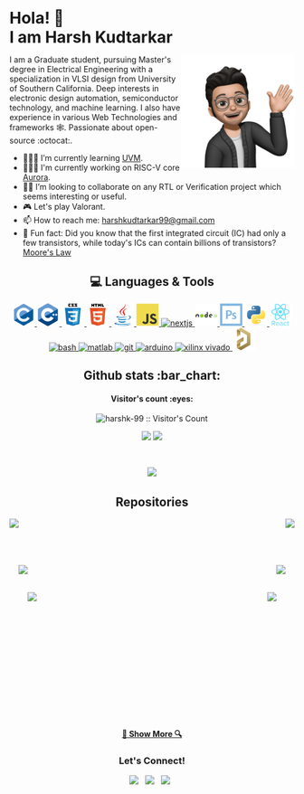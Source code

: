 <!--suppress HtmlDeprecatedAttribute -->

<h1 style="display: inline; border-bottom: none"> Hola! 👋 <br> I am Harsh Kudtarkar</h1> 

<a><img src="https://github.com/harshk-99/harshk-99/blob/main/EC957178-3833-4F3A-B57B-36902C474698.png" align="right" height="200" /></a>

I am a Graduate student, pursuing Master's degree in Electrical Engineering with a specialization in VLSI design from University of Southern California. Deep interests in electronic design automation, semiconductor technology, and machine learning. I also have experience in various Web Technologies and frameworks :spider_web:. Passionate about open-source :octocat:.

- 🧑🏼‍🎓 I’m currently learning [UVM](https://www.chipverify.com/uvm/uvm-tutorial).
- 👨🏼‍💻 I'm currently working on RISC-V core [Aurora](https://github.com/harshk-99/aurora).
- 🤝🏻 I’m looking to collaborate on any RTL or Verification project which seems interesting or useful.
- 🎮 Let's play Valorant.
- 📫 How to reach me: harshkudtarkar99@gmail.com
- 👾 Fun fact: Did you know that the first integrated circuit (IC) had only a few transistors, while today's ICs can contain billions of transistors? [Moore's Law](https://en.wikipedia.org/wiki/Moore%27s_law)

<h2 align="center">💻 Languages & Tools</h2>

<p align="center">   
  <a href="https://www.programiz.com/c-programming" target="_blank" rel="noreferrer"> 
    <img src="https://raw.githubusercontent.com/devicons/devicon/master/icons/c/c-original.svg"
      alt="c" width="40" height="40" /> 
  </a> 
  
  <a href="https://www.programiz.com/cpp-programming" target="_blank" rel="noreferrer">
    <img src="https://raw.githubusercontent.com/devicons/devicon/master/icons/cplusplus/cplusplus-original.svg"
      alt="cplusplus" width="40" height="40" /> 
  </a> 
  
  <a href="https://web.dev/learn/css/" target="_blank" rel="noreferrer"> 
    <img src="https://raw.githubusercontent.com/devicons/devicon/master/icons/css3/css3-original-wordmark.svg" alt="css3"
      width="40" height="40" /> 
  </a> 
  
  <a href="https://www.w3.org/html/" target="_blank" rel="noreferrer"> 
    <img src="https://raw.githubusercontent.com/devicons/devicon/master/icons/html5/html5-original-wordmark.svg"
      alt="html5" width="40" height="40" /> 
  </a> 
  
  <a href="https://www.java.com" target="_blank" rel="noreferrer"> 
    <img src="https://raw.githubusercontent.com/devicons/devicon/master/icons/java/java-original.svg" alt="java" width="40"
      height="40" /> 
  </a> 
  
  <a href="https://developer.mozilla.org/en-US/docs/Web/JavaScript" target="_blank" rel="noreferrer"> 
    <img src="https://raw.githubusercontent.com/devicons/devicon/master/icons/javascript/javascript-original.svg"
      alt="javascript" width="40" height="40" /> 
  </a> 
  
  <a href="https://nextjs.org" target="_blank" rel="noreferrer"> 
    <img src="https://camo.githubusercontent.com/92ec9eb7eeab7db4f5919e3205918918c42e6772562afb4112a2909c1aaaa875/68747470733a2f2f6173736574732e76657263656c2e636f6d2f696d6167652f75706c6f61642f76313630373535343338352f7265706f7369746f726965732f6e6578742d6a732f6e6578742d6c6f676f2e706e67" alt="nextjs"
      width="40" height="40" /> 
  </a> 
  
  <a href="https://nodejs.org" target="_blank" rel="noreferrer"> 
    <img src="https://raw.githubusercontent.com/devicons/devicon/master/icons/nodejs/nodejs-original-wordmark.svg"
      alt="nodejs" width="40" height="40" /> 
  </a> 
  
  <a href="https://www.photoshop.com/en" target="_blank" rel="noreferrer"> 
    <img src="https://raw.githubusercontent.com/devicons/devicon/master/icons/photoshop/photoshop-line.svg" alt="photoshop"
      width="40" height="40" /> 
  </a> 
  
  <a href="https://www.python.org" target="_blank" rel="noreferrer"> 
    <img src="https://raw.githubusercontent.com/devicons/devicon/master/icons/python/python-original.svg" alt="python"
      width="40" height="40" /> 
  </a> 
  
  <a href="https://reactjs.org/" target="_blank" rel="noreferrer"> 
    <img src="https://raw.githubusercontent.com/devicons/devicon/master/icons/react/react-original-wordmark.svg"
      alt="react" width="40" height="40" /> 
  </a> 
    
  <a href="https://learnxinyminutes.com/docs/bash/" target="_blank" rel="noreferrer"> 
    <img src="https://camo.githubusercontent.com/bbb327d6ba7708520eaafd13396fed64d73bf5df5c4cdd0ba03cf0843f7a9340/68747470733a2f2f7777772e766563746f726c6f676f2e7a6f6e652f6c6f676f732f676e755f626173682f676e755f626173682d69636f6e2e737667"
      alt="bash" width="40" height="40" /> 
  </a> 
    
  <a href="https://www.mathworks.com/products/matlab.html" target="_blank" rel="noreferrer"> 
    <img src="https://camo.githubusercontent.com/a240bd1934154469afd73f16cdd1def3c652f4c029758d1d20ea40823371e874/68747470733a2f2f75706c6f61642e77696b696d656469612e6f72672f77696b6970656469612f636f6d6d6f6e732f7468756d622f322f32312f4d61746c61625f4c6f676f2e706e672f36363770782d4d61746c61625f4c6f676f2e706e67"
      alt="matlab" width="40" height="40" /> 
  </a> 
    
  <a href="https://www.atlassian.com/git" target="_blank" rel="noreferrer"> 
    <img src="https://camo.githubusercontent.com/fbfcb9e3dc648adc93bef37c718db16c52f617ad055a26de6dc3c21865c3321d/68747470733a2f2f7777772e766563746f726c6f676f2e7a6f6e652f6c6f676f732f6769742d73636d2f6769742d73636d2d69636f6e2e737667"
      alt="git" width="40" height="40" /> 
  </a> 
  
  <a href="https://www.arduino.cc" target="_blank" rel="noreferrer"> 
    <img src="https://camo.githubusercontent.com/a9e049ade1147226016feb1ab0024b7e09cf5e6ce7921aa9e7326942f98c71dd/687474703a2f2f636f6e74656e742e61726475696e6f2e63632f6272616e642f61726475696e6f2d636f6c6f722e737667"
      alt="arduino" width="40" height="40" /> 
  </a> 
    
  <a href="https://www.xilinx.com/products/design-tools/vivado.html" target="_blank" rel="noreferrer"> 
    <img src="https://user-images.githubusercontent.com/48672827/57464068-a2a35580-72ae-11e9-9d52-7cadbf0cb940.png"
      alt="xilinx vivado" width="40" height="40" /> 
  </a> 
    
  <a href="https://www.altium.com/altium-designer" target="_blank" rel="noreferrer"> 
    <img src="https://raw.githubusercontent.com/github/explore/7af95003139e68a3a54e382bb4f23a72836ef348/topics/altium-designer/altium-designer.png"
      alt="altium designer" width="40" height="40" /> 
  </a> 
</p>

<h2 align="center">Github stats :bar_chart:</h2>

<h4 align="center">Visitor's count :eyes:</h4>

<p align="center"><img src="https://profile-counter.glitch.me/{harshk-99}/count.svg" alt="harshk-99 :: Visitor's Count" /></p>

<p align="center">
  <img width="45%" src="https://github-readme-stats.vercel.app/api?username=harshk-99&show_icons=true&theme=tokyonight&layout=compact" />
  <img width="48%" src="https://github-readme-streak-stats.herokuapp.com/?user=harshk-99&theme=tokyonight&layout=compact" />
  </a>
</p>

<br>

<p align=center>
  <img width=35%" src="https://github-readme-stats.vercel.app/api/top-langs/?username=harshk-99&langs_count=10&theme=tokyonight&layout=compact" />
</p>


<h2 align="center">Repositories</h2>

<p width="100%" align="center">
  <a align="left" href="https://github.com/harshk-99/aurora" title="RISC-V CPU"><img align="left" height="135" src="https://github-readme-stats.vercel.app/api/pin/?username=harshk-99&repo=aurora&theme=tokyonight"></a><a align="right" href="https://github.com/harshk-99/uart-core" title="UART"><img align="right" height="135" src="https://github-readme-stats.vercel.app/api/pin/?username=harshk-99&repo=uart-core&theme=tokyonight"></a>
</p>
<br><br><br><br>
<p width="100%" align="center">
  <a align="left" href="https://github.com/harshk-99/single-cycle-cpu" title="Single-Cycle-CPU based on MIPS R2000"><img align="left" height="135" src="https://github-readme-stats.vercel.app/api/pin/?username=harshk-99&repo=single-cycle-cpu&theme=tokyonight"></a>
  <a align="right" href="https://github.com/harshk-99/PokeDB-using-NextJS" title="PokeDB"><img align="right" height="135" src="https://github-readme-stats.vercel.app/api/pin/?username=harshk-99&repo=PokeDB-using-NextJS&theme=tokyonight"></a>
</p>
<br><br>
<p width="100%" align="center">
  <a align="left" href="https://github.com/harshk-99/trello-clone" title="Trello Clone"><img align="left" height="135" src="https://github-readme-stats.vercel.app/api/pin/?username=harshk-99&repo=trello-clone&theme=tokyonight"></a>
  <a align="right" href="https://github.com/harshk-99/trello-cms" title="Trello CMS"><img align="right" height="135" src="https://github-readme-stats.vercel.app/api/pin/?username=harshk-99&repo=trello-cms&theme=tokyonight"></a>
</p>
<br><br><br><br><br><br><br><br><br><br><br><br><br>
<h4 align="center"><a href=https://github.com/harshk-99?tab=repositories" title="Show Repositories">🔎 Show More 🔍</a></h4>

<h3 align="center">Let's Connect!</h3>
<p align="center">
<a href="https://www.linkedin.com/in/harsh-kudtarkar-4540b6160/"><img height="30" src="https://img.shields.io/badge/linkedin-blue.svg?&style=for-the-badge&logo=linkedin&logoColor=white"></a>&nbsp;&nbsp;
<a href="https://instagram.com/harsh_15.99"><img height="30" src="https://img.shields.io/badge/Instagram-E4405F?style=for-the-badge&logo=instagram&logoColor=white"></a>&nbsp;&nbsp;
<a href="https://twitter.com/harry15_99?t=qfneEZoQOqTyhDg&s=08"><img height="30" src="https://img.shields.io/badge/Twitter-1DA1F2?style=for-the-badge&logo=twitter&logoColor=white" /></a>&nbsp;&nbsp;
</p>

<br>

